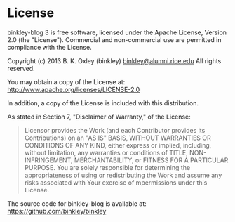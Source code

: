 # License #

binkley-blog 3 is free software, licensed under the Apache License,
Version 2.0 (the "License"). Commercial and non-commercial use are
permitted in compliance with the License.

Copyright (c) 2013 B. K. Oxley (binkley) <binkley@alumni.rice.edu>
All rights reserved.

You may obtain a copy of the License at:
http://www.apache.org/licenses/LICENSE-2.0

In addition, a copy of the License is included with this distribution.

As stated in Section 7, "Disclaimer of Warranty," of the License:

> Licensor provides the Work (and each Contributor provides its
> Contributions) on an "AS IS" BASIS, WITHOUT WARRANTIES OR CONDITIONS
> OF ANY KIND, either express or implied, including, without
> limitation, any warranties or conditions of TITLE, NON-INFRINGEMENT,
> MERCHANTABILITY, or FITNESS FOR A PARTICULAR PURPOSE. You are solely
> responsible for determining the appropriateness of using or
> redistributing the Work and assume any risks associated with Your
> exercise of mpermissions under this License.

The source code for binkley-blog is available at:
https://github.com/binkley/binkley
